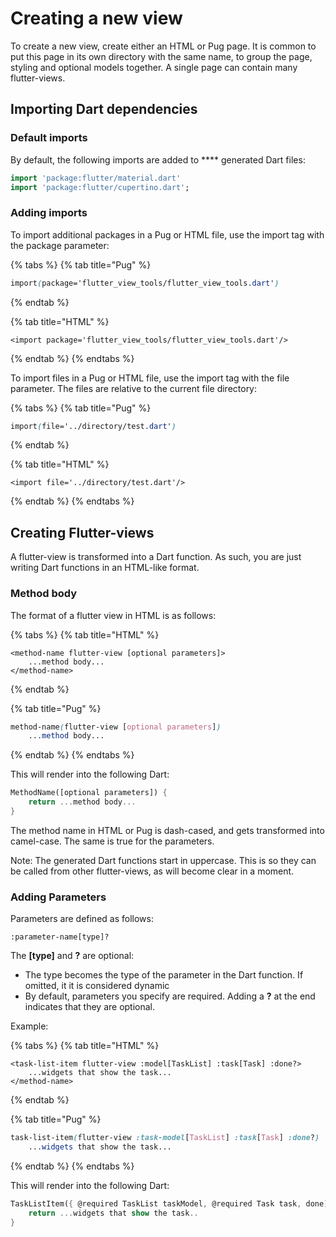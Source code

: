 # Creating a new view

To create a new view, create either an HTML or Pug page. It is common to put this page in its own directory with the same name, to group the page, styling and optional models together. A single page can contain many flutter-views.

## Importing Dart dependencies

### Default imports

By default, the following imports are added to **** generated Dart files:

```dart
import 'package:flutter/material.dart'
import 'package:flutter/cupertino.dart';
```

### Adding imports

To import additional packages in a Pug or HTML file, use the import tag with the package parameter:

{% tabs %}
{% tab title="Pug" %}
```css
import(package='flutter_view_tools/flutter_view_tools.dart')
```
{% endtab %}

{% tab title="HTML" %}
```markup
<import package='flutter_view_tools/flutter_view_tools.dart'/>
```
{% endtab %}
{% endtabs %}

To import files in a Pug or HTML file, use the import tag with the file parameter. The files are relative to the current file directory:

{% tabs %}
{% tab title="Pug" %}
```css
import(file='../directory/test.dart')
```
{% endtab %}

{% tab title="HTML" %}
```markup
<import file='../directory/test.dart'/>
```
{% endtab %}
{% endtabs %}

## Creating Flutter-views

A flutter-view is transformed into a Dart function. As such, you are just writing Dart functions in an HTML-like format.

### Method body

The format of a flutter view in HTML is as follows:

{% tabs %}
{% tab title="HTML" %}
```markup
<method-name flutter-view [optional parameters]>
    ...method body...
</method-name>
```
{% endtab %}

{% tab title="Pug" %}
```css
method-name(flutter-view [optional parameters])
    ...method body...
```
{% endtab %}
{% endtabs %}

This will render into the following Dart:

```dart
MethodName([optional parameters]) {
    return ...method body...
}
```

The method name in HTML or Pug is dash-cased, and gets transformed into camel-case. The same is true for the parameters.

Note: The generated Dart functions start in uppercase. This is so they can be called from other flutter-views, as will become clear in a moment.

### Adding Parameters

Parameters are defined as follows:

`:parameter-name[type]?`

The **\[type\]** and **?** are optional:

* The type becomes the type of the parameter in the Dart function. If omitted, it it is considered dynamic
* By default, parameters you specify are required. Adding a **?** at the end indicates that they are optional.

Example:

{% tabs %}
{% tab title="HTML" %}
```markup
<task-list-item flutter-view :model[TaskList] :task[Task] :done?>
    ...widgets that show the task...
</method-name>
```
{% endtab %}

{% tab title="Pug" %}
```css
task-list-item(flutter-view :task-model[TaskList] :task[Task] :done?)
    ...widgets that show the task...
```
{% endtab %}
{% endtabs %}

This will render into the following Dart:

```dart
TaskListItem({ @required TaskList taskModel, @required Task task, done) {
    return ...widgets that show the task..
}
```



